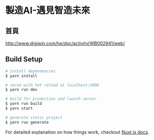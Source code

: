# 製造AI-遇見智造未來

## 首頁
http://www.digiwin.com/tw/dsc/activity/WB002941/web/

## Build Setup

``` bash
# install dependencies
$ yarn install

# serve with hot reload at localhost:3000
$ yarn run dev

# build for production and launch server
$ yarn run build
$ yarn start

# generate static project
$ yarn run generate
```

For detailed explanation on how things work, checkout [Nuxt.js docs](https://nuxtjs.org).
